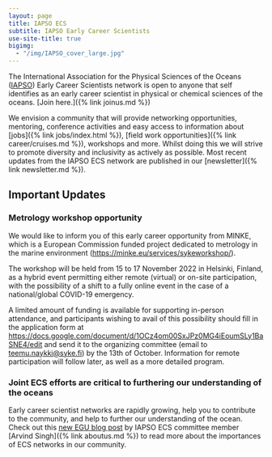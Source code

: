 ```yaml
---
layout: page
title: IAPSO ECS
subtitle: IAPSO Early Career Scientists
use-site-title: true
bigimg:
  - "/img/IAPSO_cover_large.jpg"
---
```


The International Association for the Physical Sciences of the Oceans ([IAPSO](https://iapso-ocean.org/)) Early Career Scientists network is open to anyone  that self identifies as an early career scientist in physical or chemical sciences of the oceans. [Join here.]({% link joinus.md %})

We envision a community that will provide networking opportunities, mentoring, conference activities and easy access to information about [jobs]({% link jobs/index.html %}), [field work opportunities]({% link career/cruises.md %}), workshops and more. Whilst doing this we will strive to promote diversity and inclusivity as actively as possible. Most recent updates from the IAPSO ECS network are published in our [newsletter]({% link newsletter.md %}).

## Important Updates

### Metrology workshop opportunity

We would like to inform you of this early career opportunity from MINKE, which is a European Commission funded project dedicated to metrology in the marine environment (https://minke.eu/services/sykeworkshop/).

The workshop will be held from 15 to 17 November 2022 in Helsinki, Finland, as a hybrid event permitting either remote (virtual) or on-site participation, with the possibility of a shift to a fully online event in the case of a national/global COVID-19 emergency.

A limited amount of funding is available for supporting in-person attendance, and participants wishing to avail of this possibility should fill in the application form at https://docs.google.com/document/d/1OCz4om00SxJPz0MG4iEoumSLy1BaSNE4/edit and send it to the organizing committee (email to teemu.naykki@syke.fi) by the 13th of October. Information for remote participation will follow later, as well as a more detailed program.

### Joint ECS efforts are critical to furthering our understanding of the oceans
Early career scientist networks are rapidly growing, help you to contribute to the community, and help to further our understanding of the ocean. Check out this [new EGU blog post](https://blogs.egu.eu/divisions/os/2021/06/25/ocean-networks-1/) by IAPSO ECS committee member [Arvind Singh]({% link aboutus.md %}) to read more about the importances of ECS networks in our community.
